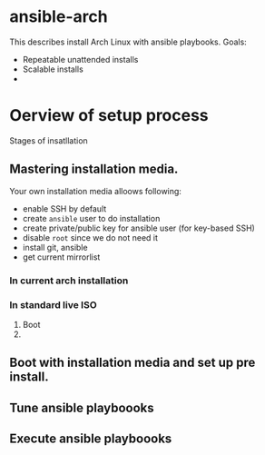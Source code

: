 # ansible-arch

This describes install Arch Linux with ansible playbooks. 
Goals:
- Repeatable unattended installs
- Scalable installs
- 

# Oerview of setup process

Stages of insatllation

## Mastering installation media.

Your own installation media alloows following:
- enable SSH by default
- create `ansible` user to do installation
- create private/public key for ansible user (for key-based SSH)
- disable `root` since we do not need it
- install git, ansible 
- get current mirrorlist

### In current arch installation

### In standard live ISO

1. Boot
2. 

## Boot with installation media and set up pre install.

## Tune ansible playboooks

## Execute ansible playboooks